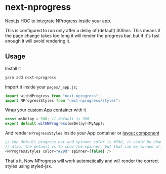 # next-nprogress

Next.js HOC to integrate NProgress inside your app.

This is configured to run only after a delay of (default) 300ms. This means if the page change takes too long it will render the progress bar, but if it's fast enough it will avoid rendering it.

## Usage

Install it

```bash
yarn add next-nprogress
```

Import it inside your `pages/_app.js`;

```js
import withNProgress from "next-nprogress";
import NProgressStyles from "next-nprogress/styles";
```

Wrap your [custom App container](https://nextjs.org/docs#custom-%3Capp%3E) with it

```js
const msDelay = 300; // default is 300
export default withNProgress(msDelay)(MyApp);
```

And render `NProgressStyles` inside your App container or [layout component](https://github.com/zeit/next.js/tree/canary/examples/layout-component)

```js
// the default progress bar and spinner color is #29d, it could be changed for any CSS color
// Also, the default is to show the spinner, but that can be turned off.
<NProgressStyles color="#29d" spinner={false} />
```

That's it. Now NProgress will work automatically and will render the correct styles using styled-jsx.
